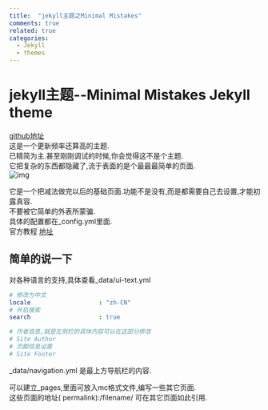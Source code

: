 ```yaml
---
title:  "jekyll主题之Minimal Mistakes"
comments: true
related: true
categories: 
  - Jekyll
  - themes
---
```

# jekyll主题--Minimal Mistakes Jekyll theme
[github地址](https://github.com/mmistakes/minimal-mistakes)  
这是一个更新频率还算高的主题.  
已精简为主.甚至刚刚调试的时候,你会觉得这不是个主题.  
它把复杂的东西都隐藏了,流于表面的是个最最最简单的页面.  
![img](http://phguzqfjx.bkt.clouddn.com/2018-11-27-21-17-48-的屏幕截图.png)  


它是一个把减法做完以后的基础页面.功能不是没有,而是都需要自己去设置,才能初露真容.  
不要被它简单的外表所蒙骗.  
具体的配置都在_config.yml里面.  
官方教程 [地址](https://mmistakes.github.io/minimal-mistakes/docs/quick-start-guide/)  

## 简单的说一下
对各种语言的支持,具体查看_data/ui-text.yml 
```yaml
# 修改为中文
locale                   : "zh-CN"
# 开启搜索
search                   : true

# 作者信息,就是左侧栏的具体内容可以在这部分修改
# Site Author 
# 页脚信息设置
# Site Footer
```
_data/navigation.yml 是最上方导航栏的内容.

可以建立_pages,里面可放入mc格式文件,编写一些其它页面.  
这些页面的地址(	permalink):/filename/ 可在其它页面如此引用.  